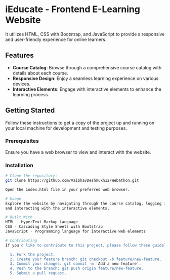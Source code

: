 # iEducate - Frontend E-Learning Website
It utilizes HTML, CSS with Bootstrap, and JavaScript to provide a responsive and user-friendly experience for online learners.

## Features

- **Course Catalog**: Browse through a comprehensive course catalog with details about each course.
- **Responsive Design**: Enjoy a seamless learning experience on various devices.
- **Interactive Elements**: Engage with interactive elements to enhance the learning process.

## Getting Started

Follow these instructions to get a copy of the project up and running on your local machine for development and testing purposes.

### Prerequisites

Ensure you have a web browser to view and interact with the website.

### Installation

```bash
# Clone the repository:
git clone https://github.com/VaibhavDeshmukh12/Webathon.git

Open the index.html file in your preferred web browser.

# Usage
Explore the website by navigating through the course catalog, logging in to access personalized content,
and interacting with the interactive elements.

# Built With
HTML - HyperText Markup Language
CSS - Cascading Style Sheets with Bootstrap
JavaScript - Programming language for interactive web elements

# Contributing
If you'd like to contribute to this project, please follow these guidelines:

  1. Fork the project.
  2. Create your feature branch: git checkout -b feature/new-feature.
  3. Commit your changes: git commit -m 'Add a new feature'.
  4. Push to the branch: git push origin feature/new-feature.
  5. Submit a pull request.
```
